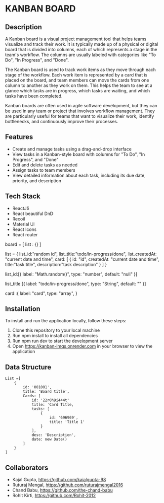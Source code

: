 
# KANBAN BOARD
## Description

A Kanban board is a visual project management tool that helps teams visualize and track their work. It is typically made up of a physical or digital board that is divided into columns, each of which represents a stage in the team's workflow. The columns are usually labeled with categories like "To Do", "In Progress", and "Done".

The Kanban board is used to track work items as they move through each stage of the workflow. Each work item is represented by a card that is placed on the board, and team members can move the cards from one column to another as they work on them. This helps the team to see at a glance which tasks are in progress, which tasks are waiting, and which tasks have been completed.

Kanban boards are often used in agile software development, but they can be used in any team or project that involves workflow management. They are particularly useful for teams that want to visualize their work, identify bottlenecks, and continuously improve their processes.
## Features

+ Create and manage tasks using a drag-and-drop interface
+ View tasks in a Kanban-style board with columns for "To Do", "In Progress", and "Done"
+ Edit and delete tasks as needed
+ Assign tasks to team members
+ View detailed information about each task, including its due date, priority, and description

## Tech Stack


+ ReactJS
+ React beautiful DnD
+ Recoil
+ Material UI
+ React Icons
+ React router


board = [
    list : {}
]

list = {
    list_id:"random id",
    list_title:"todo/in-progress/done",
    list_createdAt: "current date and time",
    card: [
        {
        id: "id",
        createdAt: "current date and time",
        title:"task title",
        description:"task description"
        }
    ]
}



list_id:[{
    label: "Math.random()",
    type: "number",
    default: "null"
}]

list_title:[{
    label: "todo/in-progress/done",
    type: "String",
    default: ""
}]

card :{
    label: "card",
    type: "array",
}








## Installation

To install and run the application locally, follow these steps:

1. Clone this repository to your local machine
2. Run npm install to install all dependencies
3. Run npm run dev to start the development server
4. Open https://kanban-lmqs.onrender.com in your browser to view the application
## Data Structure

```
List =[
    {
        id: '001001',
        title: 'Board title',
        Cards: [
            id: '22r0h9i444t'
            title: 'Card Title,
            tasks: [
                {
                    id: '696969',
                    title: 'Title 1'
                }
            ],
            desc: 'Description',
            date: new Date()
        ]
    }
]
```
## Collaborators
+ Kajal Gupta, https://github.com/kajalgupta-98
+ Ruturaj Mengal, https://github.com/ruturajmengal2016
+ Chand Babu, https://github.com/the-chand-babu
+ Rohit Kirti, https://github.com/Rohit-2012
